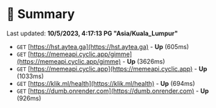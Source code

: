 # 📖 Summary
Last updated: **10/5/2023, 4:17:13 PG "Asia/Kuala_Lumpur"**

- `GET` [https://hst.aytea.ga](https://hst.aytea.ga) - **Up** (605ms)
- `GET` [https://memeapi.cyclic.app/gimme](https://memeapi.cyclic.app/gimme) - **Up** (3626ms)
- `GET` [https://memeapi.cyclic.app](https://memeapi.cyclic.app) - **Up** (1033ms)
- `GET` [https://klik.ml/health](https://klik.ml/health) - **Up** (694ms)
- `GET` [https://dumb.onrender.com](https://dumb.onrender.com) - **Up** (926ms)
